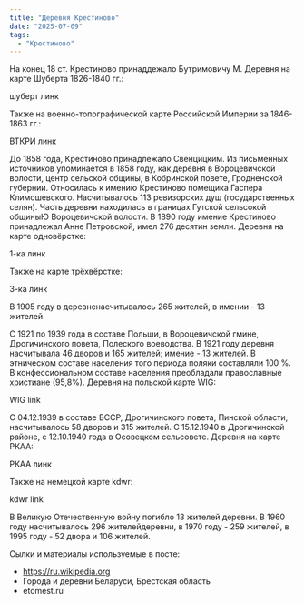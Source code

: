 ```yaml
---
title: "Деревня Крестиново"
date: "2025-07-09"
tags: 
  - "Крестиново"
---
```


На конец 18 ст. Крестиново принаддежало Бутримовичу М. Деревня на карте Шуберта 1826-1840 гг.:

шуберт линк

Также на военно-топографической карте Российской Империи за 1846-1863 гг.:

ВТКРИ линк

До 1858 года, Крестиново принадлежало Свенцицким. Из письменных источников упоминается в 1858 году, как деревня в Вороцевичской волости, центр сельской общины, в Кобринской повете, Гродненской губернии. Относилась к имению Крестиново помещика Гаспера Климошевского. Насчитывалось 113 ревизорских душ (государственных селян). Часть деревни находилась в границах Гутской сельсокой общиныЮ Вороцевичской волости. В 1890 году имение Крестиново принадлежал Анне Петровской, имел 276 десятин земли. Деревня на карте одновёрстке:

1-ка линк

Также на карте трёхвёрстке:

3-ка линк

В 1905 году в деревненасчитывалось 265 жителей, в имении - 13 жителей. 

С 1921 по 1939 года в составе Польши, в Вороцевичской гмине, Дрогичинского повета, Полеского воеводства.  В 1921 году деревня насчитывала 46 дворов и 165 жителей; имение - 13 жителей. В этническом составе населения того периода поляки составляли 100 %. В конфессиональном составе населения преобладали православные христиане (95,8%). Деревня на польской карте WIG:

WIG link

С 04.12.1939 в составе БССР, Дрогичинского повета, Пинской области, насчитывалось 58 дворов и 315 жителей. С 15.12.1940 в Дрогичинской районе, с 12.10.1940 года в Осовецком сельсовете. Деревня на карте РКАА:

РКАА линк

Также на немецкой карте kdwr:

kdwr link

В Великую Отечественную войну погибло 13 жителей деревни. В 1960 году насчитывалось 296 жителейдеревни, в 1970 году - 259 жителей, в 1995 году - 52 двора и 106 жителей.

Сылки и материалы используемые в посте:
- https://ru.wikipedia.org
- Города и деревни Беларуси, Брестская область
- etomest.ru
